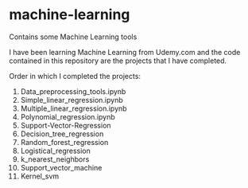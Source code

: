# machine-learning
Contains some Machine Learning tools

I have been learning Machine Learning from Udemy.com and the code contained in this repository are the projects that I have completed.

Order in which I completed the projects:
1. Data_preprocessing_tools.ipynb
2. Simple_linear_regression.ipynb
3. Multiple_linear_regression.ipynb
4. Polynomial_regression.ipynb
5. Support-Vector-Regression
6. Decision_tree_regression
7. Random_forest_regression
8. Logistical_regression
9. k_nearest_neighbors
10. Support_vector_machine
11. Kernel_svm
